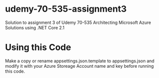 # udemy-70-535-assignment3
Solution to assignment 3 of Udemy 70-535 Architecting Microsoft Azure Solutions using .NET Core 2.1

# Using this Code
Make a copy or rename appsettings.json.template to appsettings.json and modify it with your Azure Storeage Account name and key before running this code.
